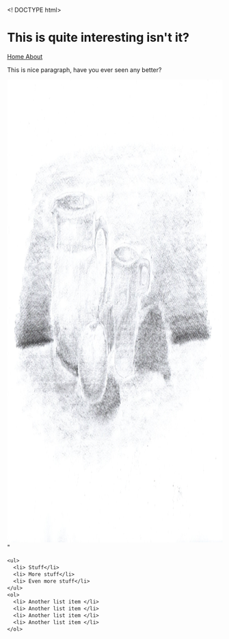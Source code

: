 <! DOCTYPE html>
<html>
  <body>
    <h1> This is quite interesting isn't it? </h1>
        <a href="" target="_blank" > Home </a>
        <a href="about.html" target="_blank" > About </a>
    <p> This is nice paragraph, have you ever seen any better? </p>
    <img src="Images/Sketch.jpg" alt="Sketch image" width="1920px" height="1080px" text-align="right">"
    
    <ul>
      <li> Stuff</li>
      <li> More stuff</li>
      <li> Even more stuff</li>
    </ul>
    <ol>
      <li> Another list item </li>
      <li> Another list item </li>
      <li> Another list item </li>
      <li> Another list item </li>
    </ol>   
  </body>
</html>
